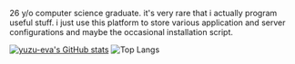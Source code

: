 26 y/o computer science graduate. it's very rare that i actually program useful stuff. i just use this platform to store various application and server configurations and maybe the occasional installation script.

[![yuzu-eva's GitHub stats](https://github-readme-stats.vercel.app/api?username=yuzu-eva)](https://github.com/yuzu-eva/github-readme-stats)
![Top Langs](https://github-readme-stats.vercel.app/api/top-langs/?username=yuzu-eva&layout=compact&theme=dracula&count_private=true)
